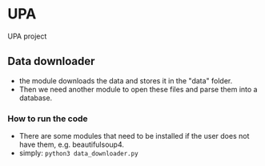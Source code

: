 # UPA
UPA project

## Data downloader
- the module downloads the data and stores it in the "data" folder.
- Then we need another module to open these files and parse them into a database.
### How to run the code
- There are some modules that need to be installed if the user does not have them, e.g. beautifulsoup4.
- simply: `python3 data_downloader.py`